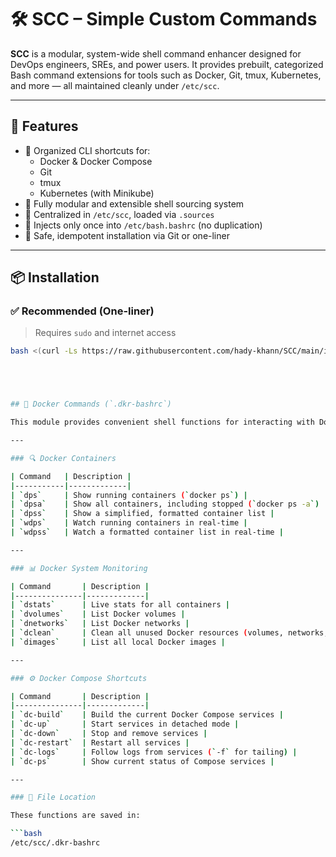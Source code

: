 # 🛠️ SCC – Simple Custom Commands

**SCC** is a modular, system-wide shell command enhancer designed for DevOps engineers, SREs, and power users. It provides prebuilt, categorized Bash command extensions for tools such as Docker, Git, tmux, Kubernetes, and more — all maintained cleanly under `/etc/scc`.

---

## 🚀 Features

- 🔹 Organized CLI shortcuts for:
  - Docker & Docker Compose
  - Git
  - tmux
  - Kubernetes (with Minikube)
- 🔹 Fully modular and extensible shell sourcing system
- 🔹 Centralized in `/etc/scc`, loaded via `.sources`
- 🔹 Injects only once into `/etc/bash.bashrc` (no duplication)
- 🔹 Safe, idempotent installation via Git or one-liner

---

## 📦 Installation

### ✅ Recommended (One-liner)
> Requires `sudo` and internet access

```bash
bash <(curl -Ls https://raw.githubusercontent.com/hady-khann/SCC/main/install.sh)





## 🐳 Docker Commands (`.dkr-bashrc`)

This module provides convenient shell functions for interacting with Docker and Docker Compose. Once SCC is installed, these commands are auto-sourced into your shell from `/etc/scc/.dkr-bashrc`.

---

### 🔍 Docker Containers

| Command   | Description |
|-----------|-------------|
| `dps`     | Show running containers (`docker ps`) |
| `dpsa`    | Show all containers, including stopped (`docker ps -a`) |
| `dpss`    | Show a simplified, formatted container list |
| `wdps`    | Watch running containers in real-time |
| `wdpss`   | Watch a formatted container list in real-time |

---

### 📊 Docker System Monitoring

| Command       | Description |
|---------------|-------------|
| `dstats`      | Live stats for all containers |
| `dvolumes`    | List Docker volumes |
| `dnetworks`   | List Docker networks |
| `dclean`      | Clean all unused Docker resources (volumes, networks, images, stopped containers) |
| `dimages`     | List all local Docker images |

---

### ⚙️ Docker Compose Shortcuts

| Command       | Description |
|---------------|-------------|
| `dc-build`    | Build the current Docker Compose services |
| `dc-up`       | Start services in detached mode |
| `dc-down`     | Stop and remove services |
| `dc-restart`  | Restart all services |
| `dc-logs`     | Follow logs from services (`-f` for tailing) |
| `dc-ps`       | Show current status of Compose services |

---

### 📁 File Location

These functions are saved in:

```bash
/etc/scc/.dkr-bashrc
